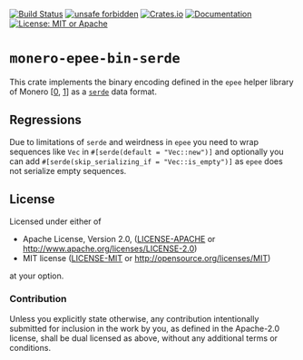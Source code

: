 [![Build Status](https://img.shields.io/github/actions/workflow/status/comit-network/monero-epee-bin-serde/ci.yml?branch=main)](https://github.com/comit-network/monero-epee-bin-serde/actions/workflows/ci.yml)
[![unsafe forbidden](https://img.shields.io/badge/unsafe-forbidden-success.svg)](https://github.com/rust-secure-code/safety-dance/)
[![Crates.io](https://img.shields.io/crates/v/monero-epee-bin-serde.svg)](https://crates.io/crates/monero-epee-bin-serde)
[![Documentation](https://docs.rs/monero-epee-bin-serde/badge.svg)](https://docs.rs/monero-epee-bin-serde)
[![License: MIT or Apache](https://img.shields.io/badge/License-MIT%20or%20Apache%202.0-yellow.svg)](./COPYRIGHT)

# `monero-epee-bin-serde`

This crate implements the binary encoding defined in the `epee` helper library of Monero [[0], [1]] as a [`serde`](https://docs.rs/serde) data format.

[0]: https://github.com/monero-project/monero/blob/0a1ddc2eff854f3e932203a95b65a9f1efd60eef/contrib/epee/include/storages/portable_storage_from_bin.h
[1]: https://github.com/monero-project/monero/blob/0a1ddc2eff854f3e932203a95b65a9f1efd60eef/contrib/epee/include/storages/portable_storage_to_bin.h

## Regressions

Due to limitations of `serde` and weirdness in `epee` you need to wrap sequences like `Vec` in `#[serde(default = "Vec::new")]` and
optionally you can add `#[serde(skip_serializing_if = "Vec::is_empty")]` as `epee` does not serialize empty sequences.

## License

Licensed under either of

- Apache License, Version 2.0, ([LICENSE-APACHE](LICENSE-APACHE) or
  http://www.apache.org/licenses/LICENSE-2.0)
- MIT license ([LICENSE-MIT](LICENSE-MIT) or http://opensource.org/licenses/MIT)

at your option.

### Contribution

Unless you explicitly state otherwise, any contribution intentionally
submitted for inclusion in the work by you, as defined in the Apache-2.0
license, shall be dual licensed as above, without any additional terms or
conditions.
